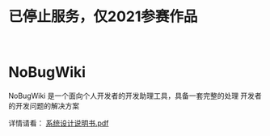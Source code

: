 # 已停止服务，仅2021参赛作品

<br>

# NoBugWiki
NoBugWiki 是一个面向个人开发者的开发助理工具，具备一套完整的处理 开发者的开发问题的解决方案

详情请看：
[系统设计说明书.pdf](https://github.com/uiuing/NoBugWiki/blob/main/%E7%B3%BB%E7%BB%9F%E8%AE%BE%E8%AE%A1%E8%AF%B4%E6%98%8E%E4%B9%A6.pdf)
